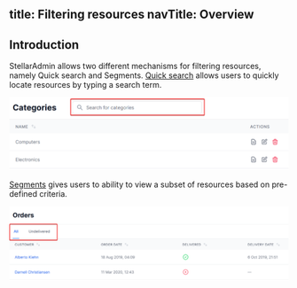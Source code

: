 title: Filtering resources
navTitle: Overview
---

## Introduction

StellarAdmin allows two different mechanisms for filtering resources, namely Quick search and Segments. [Quick search](quick-search) allows users to quickly locate resources by typing a search term. 

![](quick-search-box.png)

[Segments](segments) gives users to ability to view a subset of resources based on pre-defined criteria.

![](segment-picker.png)
